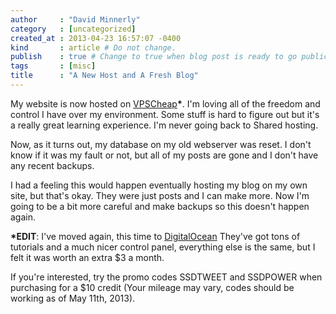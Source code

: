 ```yaml
---
author     : "David Minnerly"
category   : [uncategorized]
created_at : 2013-04-23 16:57:07 -0400
kind       : article # Do not change.
publish    : true # Change to true when blog post is ready to go public.
tags       : [misc]
title      : "A New Host and A Fresh Blog"
---
```


My website is now hosted on [VPSCheap](https://vpscheap.net)**\***. I'm loving all
of the freedom and control I have over my environment. Some stuff is hard to
figure out but it's a really great learning experience. I'm never going back
to Shared hosting.

Now, as it turns out, my database on my old webserver was reset. I don't know
if it was my fault or not, but all of my posts are gone and I don't have any
recent backups.

I had a feeling this would happen eventually hosting my blog on my own site,
but that's okay. They were just posts and I can make more. Now I'm going to
be a bit more careful and make backups so this doesn't happen again.

**\*EDIT**: I've moved again, this time to [DigitalOcean](https://digitalocean.com)
They've got tons of tutorials and a much nicer control panel, everything else
is the same, but I felt it was worth an extra $3 a month.

If you're interested, try the promo codes SSDTWEET and SSDPOWER when purchasing
for a $10 credit (Your mileage may vary, codes should be working as of May 11th,
2013).